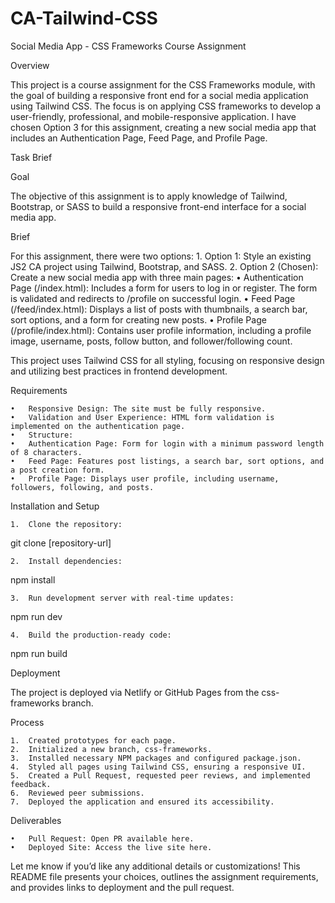 # CA-Tailwind-CSS

Social Media App - CSS Frameworks Course Assignment

Overview

This project is a course assignment for the CSS Frameworks module, with the goal of building a responsive front end for a social media application using Tailwind CSS. The focus is on applying CSS frameworks to develop a user-friendly, professional, and mobile-responsive application. I have chosen Option 3 for this assignment, creating a new social media app that includes an Authentication Page, Feed Page, and Profile Page.

Task Brief

Goal

The objective of this assignment is to apply knowledge of Tailwind, Bootstrap, or SASS to build a responsive front-end interface for a social media app.

Brief

For this assignment, there were two options:
	1.	Option 1: Style an existing JS2 CA project using Tailwind, Bootstrap, and SASS.
	2.	Option 2 (Chosen): Create a new social media app with three main pages:
	•	Authentication Page (/index.html): Includes a form for users to log in or register. The form is validated and redirects to /profile on successful login.
	•	Feed Page (/feed/index.html): Displays a list of posts with thumbnails, a search bar, sort options, and a form for creating new posts.
	•	Profile Page (/profile/index.html): Contains user profile information, including a profile image, username, posts, follow button, and follower/following count.

This project uses Tailwind CSS for all styling, focusing on responsive design and utilizing best practices in frontend development.

Requirements

	•	Responsive Design: The site must be fully responsive.
	•	Validation and User Experience: HTML form validation is implemented on the authentication page.
	•	Structure:
	•	Authentication Page: Form for login with a minimum password length of 8 characters.
	•	Feed Page: Features post listings, a search bar, sort options, and a post creation form.
	•	Profile Page: Displays user profile, including username, followers, following, and posts.

Installation and Setup

	1.	Clone the repository:

git clone [repository-url]


	2.	Install dependencies:

npm install


	3.	Run development server with real-time updates:

npm run dev


	4.	Build the production-ready code:

npm run build



Deployment

The project is deployed via Netlify or GitHub Pages from the css-frameworks branch.

Process

	1.	Created prototypes for each page.
	2.	Initialized a new branch, css-frameworks.
	3.	Installed necessary NPM packages and configured package.json.
	4.	Styled all pages using Tailwind CSS, ensuring a responsive UI.
	5.	Created a Pull Request, requested peer reviews, and implemented feedback.
	6.	Reviewed peer submissions.
	7.	Deployed the application and ensured its accessibility.

Deliverables

	•	Pull Request: Open PR available here.
	•	Deployed Site: Access the live site here.

Let me know if you’d like any additional details or customizations! This README file presents your choices, outlines the assignment requirements, and provides links to deployment and the pull request.
